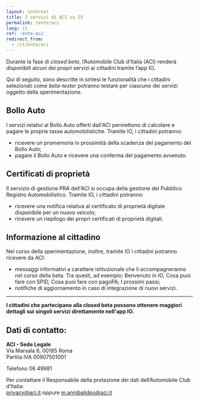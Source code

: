 ```yaml
---
layout: internal
title: I servizi di ACI su IO
permalink: /ente/aci
lang: it
ref: 'ente-aci'
redirect_from:
  - /it/ente/aci
---
```

  
Durante la fase di *closed beta*, l’Automobile Club d’Italia (ACI) renderà disponibili alcuni dei propri servizi ai cittadini tramite l’app IO. 
  
Qui di seguito, sono descritte in sintesi le funzionalità che i cittadini selezionati come *beta-tester* potranno testare per ciascuno dei servizi oggetto della sperimentazione.

## Bollo Auto
  
I servizi relativi al Bollo Auto offerti dall'ACI permettono di calcolare e pagare le proprie tasse automobilistiche. Tramite IO, i cittadini potranno:

- ricevere un promemoria in prossimità della scadenza del pagamento del Bollo Auto;
- pagare il Bollo Auto e ricevere una conferma del pagamento avvenuto.

## Certificati di proprietà
   
Il servizio di gestione PRA dell'ACI si occupa della gestione del Pubblico Registro Automobilistico. Tramite IO, i cittadini potranno:
   
- ricevere una notifica relativa al certificato di proprietà digitale disponibile per un nuovo veicolo;
- ricevere un riepilogo dei propri certificati di proprietà digitali.
 
## Informazione al cittadino

Nel corso della sperimentazione, inoltre, tramite IO i cittadini potranno ricevere da ACI:

- messaggi informativi a carattere istituzionale che li accompagneranno nel corso della beta. Tra questi, ad esempio: Benvenuto in IO, Cosa puoi fare con SPID, Cosa puoi fare con pagoPA; I prossimi passi;
- notifiche di aggiornamento in caso di integrazione di nuovi servizi.

<hr class="my-5"/>

**I cittadini che partecipano alla closed beta possono ottenere maggiori dettagli sui singoli servizi direttamente nell'app IO.**

## Dati di contatto:

**ACI - Sede Legale**   
Via Marsala 8, 00185 Roma  
Partita IVA 00907501001

Telefono 06 49981

Per contattare il Responsabile della protezione dei dati dell’Automobile Club d’Italia:  
[privacy@aci.it](mailto:privacy@aci.it) oppure [m.annibalidpo@aci.it](mailto:m.annibalidpo@aci.it) 
